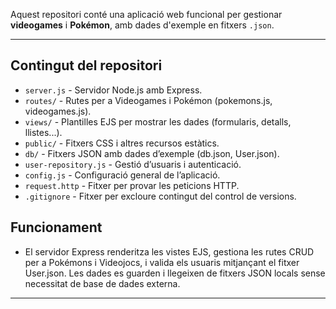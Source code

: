 Aquest repositori conté una aplicació web funcional per gestionar **videogames** i **Pokémon**, amb dades d'exemple en fitxers `.json`.

---

## Contingut del repositori

- `server.js` - Servidor Node.js amb Express.
- `routes/` - Rutes per a Videogames i Pokémon (pokemons.js, videogames.js).
- `views/` - Plantilles EJS per mostrar les dades (formularis, detalls, llistes...).
- `public/` - Fitxers CSS i altres recursos estàtics.
- `db/` - Fitxers JSON amb dades d’exemple (db.json, User.json).
- `user-repository.js` - Gestió d’usuaris i autenticació.
- `config.js` - Configuració general de l’aplicació.
- `request.http` - Fitxer per provar les peticions HTTP.
- `.gitignore` - Fitxer per excloure contingut del control de versions.

## Funcionament
- El servidor Express renderitza les vistes EJS, gestiona les rutes CRUD per a Pokémons i Videojocs, i valida els usuaris mitjançant el fitxer User.json. Les dades es guarden i llegeixen de fitxers JSON locals sense necessitat de base de dades externa.
---
